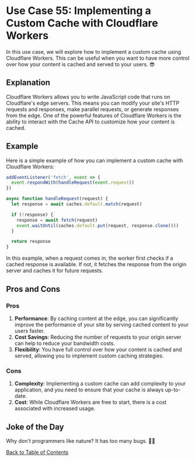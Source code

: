 # Use Case 55: Implementing a Custom Cache with Cloudflare Workers

In this use case, we will explore how to implement a custom cache using Cloudflare Workers. This can be useful when you want to have more control over how your content is cached and served to your users. 😎

## Explanation

Cloudflare Workers allows you to write JavaScript code that runs on Cloudflare's edge servers. This means you can modify your site's HTTP requests and responses, make parallel requests, or generate responses from the edge. One of the powerful features of Cloudflare Workers is the ability to interact with the Cache API to customize how your content is cached.

## Example

Here is a simple example of how you can implement a custom cache with Cloudflare Workers:

```javascript
addEventListener('fetch', event => {
  event.respondWith(handleRequest(event.request))
})

async function handleRequest(request) {
  let response = await caches.default.match(request)

  if (!response) {
    response = await fetch(request)
    event.waitUntil(caches.default.put(request, response.clone()))
  }

  return response
}
```

In this example, when a request comes in, the worker first checks if a cached response is available. If not, it fetches the response from the origin server and caches it for future requests.

## Pros and Cons

### Pros

1. **Performance**: By caching content at the edge, you can significantly improve the performance of your site by serving cached content to your users faster.
2. **Cost Savings**: Reducing the number of requests to your origin server can help to reduce your bandwidth costs.
3. **Flexibility**: You have full control over how your content is cached and served, allowing you to implement custom caching strategies.

### Cons

1. **Complexity**: Implementing a custom cache can add complexity to your application, and you need to ensure that your cache is always up-to-date.
2. **Cost**: While Cloudflare Workers are free to start, there is a cost associated with increased usage.

## Joke of the Day

Why don't programmers like nature? It has too many bugs. 🐛😂

[Back to Table of Contents](table_of_contents.md)